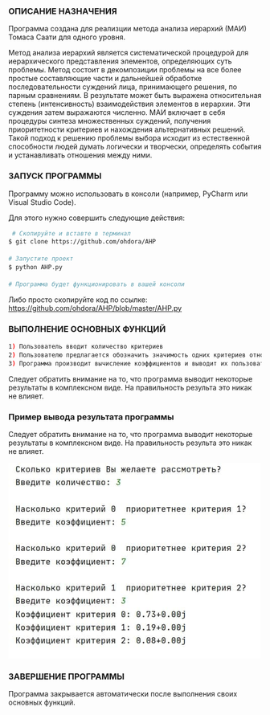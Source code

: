 ### **ОПИСАНИЕ НАЗНАЧЕНИЯ**    
Программа создана для реализции метода анализа иерархий (МАИ) Томаса Саати для одного уровня.

Метод анализа иерархий является систематической процедурой для иерархического представления элементов, определяющих суть
 проблемы. Метод состоит в декомпозиции проблемы на все более простые составляющие части и дальнейшей обработке 
 последовательности суждений лица, принимающего решения, по парным сравнениям. В результате может быть выражена 
 относительная степень (интенсивность) взаимодействия элементов в иерархии. Эти суждения затем выражаются численно. 
 МАИ включает в себя процедуры синтеза множественных суждений, получения приоритетности критериев и нахождения 
 альтернативных решений. Такой подход к решению проблемы выбора исходит из естественной способности людей думать 
 логически и творчески, определять события и устанавливать отношения между ними. 
 
 
### **ЗАПУСК ПРОГРАММЫ**        
Программу можно использовать в консоли (например, PyCharm или Visual Studio Code).

Для этого нужно совершить следующие действия:
``` bash
 # Скопируйте и вставте в терминал
$ git clone https://github.com/ohdora/AHP

# Запустите проект
$ python AHP.py

# Программа будет функционировать в вашей консоли
```
Либо просто скопируйте код по ссылке:
https://github.com/ohdora/AHP/blob/master/AHP.py


### **ВЫПОЛНЕНИЕ ОСНОВНЫХ ФУНКЦИЙ**      

``` bash
1) Пользователь вводит количество критериев
2) Пользователю предлагается обозначить значимость одних критериев относительно других
3) Программа производит вычисление коэффициентов и выводит их пользователю
```
Следует обратить внимание на то, что программа выводит некоторые результаты в комплексном виде. 
На правильность результа это никак не влияет.


### **Пример вывода результата программы**
Следует обратить внимание на то, что программа выводит некоторые результаты в комплексном виде. 
На правильность результа это никак не влияет.


![](exampleAHP.jpg)
 


### **ЗАВЕРШЕНИЕ ПРОГРАММЫ**      
Программа закрывается автоматически после выполнения своих основных функций.
